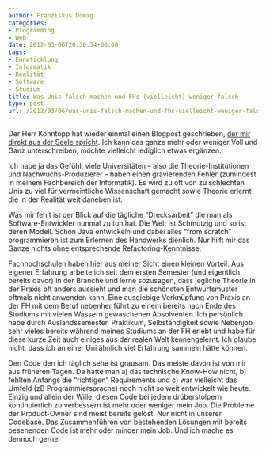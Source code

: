 ```yaml
---
author: Franziskus Domig
categories:
- Programming
- Web
date: 2012-03-06T20:30:34+00:00
tags:
- Ennwticklung
- Informatik
- Realität
- Software
- Studium
title: Was Unis falsch machen und FHs (vielleicht) weniger falsch
type: post
url: /2012/03/06/was-unis-falsch-machen-und-fhs-vielleicht-weniger-falsch/
---
```


Der Herr Köhntopp hat wieder einmal einen Blogpost geschrieben, [der mir direkt aus der Seele spricht][1]. Ich kann das ganze mehr oder weniger Voll und Ganz unterschreiben, möchte vielleicht lediglich etwas ergänzen.

Ich habe ja das Gefühl, viele Universitäten &#8211; also die Theorie-Institutionen und Nachwuchs-Produzierer &#8211; haben einen gravierenden Fehler (zumindest in meinem Fachbereich der Informatik). Es wird zu oft von zu schlechten Unis zu viel für vermeintliche Wissenschaft gemacht sowie Theorie erlernt die in der Realität weit daneben ist.

Was mir fehlt ist der Blick auf die tägliche &#8220;Drecksarbeit&#8221; die man als Software-Entwickler nunmal zu tun hat. Die Welt ist Schmutzig und so ist deren Modell. Schön Java entwickeln und dabei alles &#8220;from scratch&#8221; programmieren ist zum Erlernen des Handwerks dienlich. Nur hilft mir das Ganze nichts ohne entsprechende Refactoring-Kenntnisse.

Fachhochschulen haben hier aus meiner Sicht einen kleinen Vorteil. Aus eigener Erfahrung arbeite ich seit dem ersten Semester (und eigentlich bereits davor) in der Branche und lerne sozusagen, dass jegliche Theorie in der Praxis oft anders aussieht und man die schönsten Entwurfsmuster oftmals nicht anwenden kann. Eine ausgiebige Verknüpfung von Praxis an der FH mit dem Beruf nebenher führt zu einem bereits nach Ende des Studiums mit vielen Wassern gewaschenen Absolventen. Ich persönlich habe durch Auslandssemester, Praktikum, Selbständigkeit sowie Nebenjob sehr vieles bereits während meines Studiums an der FH erlebt und habe für diese kurze Zeit auch einiges aus der realen Welt kennengelernt. Ich glaube nicht, dass ich an einer Uni ähnlich viel Erfahrung sammeln hätte können.

Den Code den ich täglich sehe ist grausam. Das meiste davon ist von mir aus früheren Tagen. Da hatte man a) das technische Know-How nicht, b) fehlten Anfangs die &#8220;richtigen&#8221; Requirements und c) war vielleicht das Umfeld (zB Programmiersprache) noch nicht so weit entwickelt wie heute. Einzig und allein der Wille, diesen Code bei jedem drüberstolpern kontinuierlich zu verbessern ist mehr oder weniger mein Job. Die Probleme der Product-Owner sind meist bereits gelöst. Nur nicht in unserer Codebase. Das Zusammenführen von bestehenden Lösungen mit bereits besehenden Code ist mehr oder minder mein Job. Und ich mache es dennoch gerne.

 [1]: http://blog.koehntopp.de/archives/3213-Architektur-heisst-umbauen.html "Architektur heißt umbauen"
